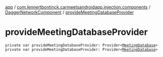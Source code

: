 [app](../../index.md) / [com.lennertbontinck.carmeetsandroidapp.injection.components](../index.md) / [DaggerNetworkComponent](index.md) / [provideMeetingDatabaseProvider](./provide-meeting-database-provider.md)

# provideMeetingDatabaseProvider

`private var provideMeetingDatabaseProvider: Provider<`[`MeetingDatabase`](../../com.lennertbontinck.carmeetsandroidapp.roomdatabase/-meeting-database/index.md)`>`
`private var provideMeetingDatabaseProvider: Provider<`[`MeetingDatabase`](../../com.lennertbontinck.carmeetsandroidapp.roomdatabase/-meeting-database/index.md)`>`